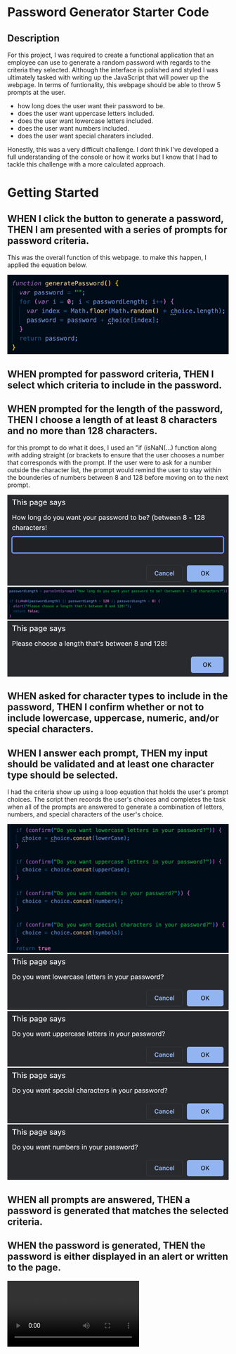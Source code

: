 # Password Generator Starter Code

## Description
For this project, I was required to create a functional application that an employee can use to generate a random password with regards to the criteria they selected. Although the interface is polished and styled I was ultimately tasked with writing up the JavaScript that will power up the webpage. In terms of funtionality, this webpage should be able to throw 5 prompts at the user.

- how long does the user want their password to be.
- does the user want uppercase letters included.
- does the user want lowercase letters included.
- does the user want numbers included.
- does the user want special charaters included.

Honestly, this was a very difficult challenge. I dont think I've developed a full understanding of the console or how it works but I know that I had to tackle this challenge with a more calculated approach.

# Getting Started

## WHEN I click the button to generate a password, THEN I am presented with a series of prompts for password criteria.

This was the overall function of this webpage. to make this happen, I applied the equation below.

![generatePW button](./images/generatePassword.png)

## WHEN prompted for password criteria, THEN I select which criteria to include in the password.
## WHEN prompted for the length of the password, THEN I choose a length of at least 8 characters and no more than 128 characters.

for this prompt to do what it does, I used an "if (isNaN(...) function along with adding straight (or brackets to ensure that the user chooses a number that corresponds with the prompt. If the user were to ask for a number outside the character list, the prompt would remind the user to stay within the bounderies of numbers between 8 and 128 before moving on to the next prompt.

![](./images/passwordLengthPrompt.png)
![](./images/isNaN.png)
![](./images/warning.png)

## WHEN asked for character types to include in the password, THEN I confirm whether or not to include lowercase, uppercase, numeric, and/or special characters.
## WHEN I answer each prompt, THEN my input should be validated and at least one character type should be selected.

I had the criteria show up using a loop equation that holds the user's prompt choices. The script then records the user's choices and completes the task when all of the prompts are answered to generate a combination of letters, numbers, and special characters of the user's choice.

![](./images/promptListJavaScript.png)
![](./images/lowercasePrompt.png)
![](./images/uppercasePrompt.png)
![](./images/symbolPrompt.png)
![](./images/numberPrompt.png)

## WHEN all prompts are answered, THEN a password is generated that matches the selected criteria.
## WHEN the password is generated, THEN the password is either displayed in an alert or written to the page.

![](./images/screenDemo.mov)





